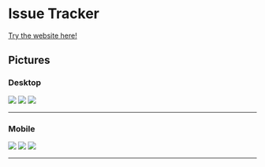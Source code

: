 # Issue Tracker

<a href="https://issue-tracker-victorbonatos-projects.vercel.app" target="_blank">Try the website here!</a>

## Pictures

### Desktop

<img src="demo/desk_1.png" />
<img src="demo/desk_2.png" />
<img src="demo/desk_3.png" />

---

### Mobile

<img src="demo/mobile_1-portrait.png" />
<img src="demo/mobile_2-portrait.png" />
<img src="demo/mobile_3-portrait.png" />

---

